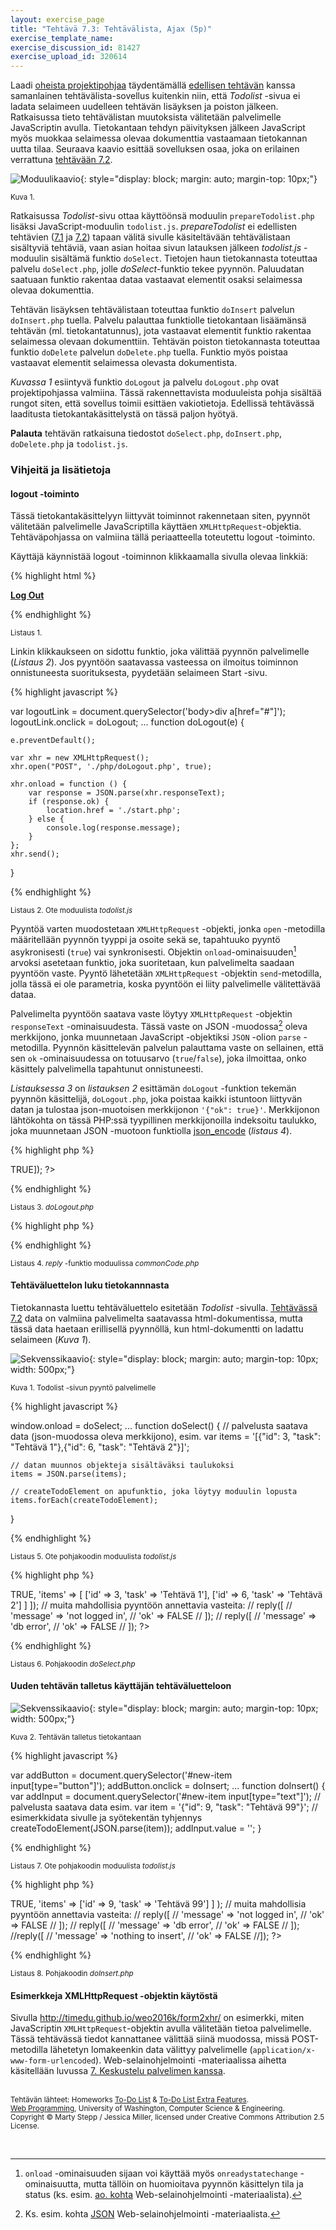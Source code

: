 ```yaml
---
layout: exercise_page
title: "Tehtävä 7.3: Tehtävälista, Ajax (5p)"
exercise_template_name: 
exercise_discussion_id: 81427
exercise_upload_id: 320614
---
```


Laadi [oheista projektipohjaa][pohja] täydentämällä [edellisen tehtävän](../tehtava72) kanssa samanlainen tehtävälista-sovellus kuitenkin niin, että *Todolist* -sivua ei ladata selaimeen uudelleen tehtävän lisäyksen ja poiston jälkeen. Ratkaisussa tieto tehtävälistan muutoksista välitetään palvelimelle JavaScriptin avulla. Tietokantaan tehdyn päivityksen jälkeen JavaScript myös muokkaa selaimessa olevaa dokumenttia vastaamaan tietokannan uutta tilaa. Seuraava kaavio esittää sovelluksen osaa, joka on erilainen verrattuna [tehtävään 7.2](../tehtava72).


[pohja]: https://moodle2.tut.fi/mod/resource/view.php?id=320608

![Moduulikaavio](../img/part7-ex7.3.png "Moduulikaavio"){: style="display: block; margin: auto; margin-top: 10px;"}

<small>Kuva 1.</small>

Ratkaisussa *Todolist*-sivu ottaa käyttöönsä moduulin `prepareTodolist.php` lisäksi JavaScript-moduulin `todolist.js`. *prepareTodolist* ei edellisten tehtävien ([7.1](../tehtava71) ja [7.2](../tehtava72)) tapaan välitä sivulle käsiteltävään tehtävälistaan sisältyviä tehtäviä, vaan asian hoitaa sivun latauksen jälkeen *todolist.js* -moduulin sisältämä funktio `doSelect`. Tietojen haun tietokannasta toteuttaa palvelu `doSelect.php`, jolle *doSelect*-funktio tekee pyynnön. Paluudatan saatuaan funktio rakentaa dataa vastaavat elementit osaksi selaimessa olevaa dokumenttia.

Tehtävän lisäyksen tehtävälistaan toteuttaa funktio `doInsert` palvelun `doInsert.php` tuella. Palvelu palauttaa funktiolle tietokantaan lisäämänsä tehtävän (ml. tietokantatunnus), jota vastaavat elementit funktio rakentaa selaimessa olevaan dokumenttiin. Tehtävän poiston tietokannasta toteuttaa funktio `doDelete` palvelun `doDelete.php` tuella. Funktio myös poistaa vastaavat elementit selaimessa olevasta dokumentista.

*Kuvassa 1* esiintyvä funktio `doLogout` ja palvelu `doLogout.php` ovat projektipohjassa valmiina. Tässä rakennettavista moduuleista pohja sisältää rungot siten, että sovellus toimii esittäen vakiotietoja. Edellissä tehtävässä laaditusta tietokantakäsittelystä on tässä paljon hyötyä.

**Palauta** tehtävän ratkaisuna tiedostot `doSelect.php`, `doInsert.php`, `doDelete.php` ja `todolist.js`.


### Vihjeitä ja lisätietoja


#### logout -toiminto


Tässä tietokantakäsittelyyn liittyvät toiminnot rakennetaan siten, pyynnöt välitetään palvelimelle JavaScriptilla käyttäen `XMLHttpRequest`-objektia. Tehtäväpohjassa on valmiina tällä periaatteella toteutettu logout -toiminto. 

Käyttäjä käynnistää logout -toiminnon klikkaamalla sivulla olevaa linkkiä:


{% highlight html %}

<a href="#"><strong>Log Out</strong></a>

{% endhighlight %}

<small>Listaus 1.</small>


Linkin klikkaukseen on sidottu funktio, joka välittää pyynnön palvelimelle (*Listaus 2*). Jos pyyntöön saatavassa vasteessa on ilmoitus toiminnon onnistuneesta suorituksesta, pyydetään selaimeen Start -sivu.


{% highlight javascript %}

var logoutLink = document.querySelector('body>div a[href="#"]');
logoutLink.onclick = doLogout;
...
function doLogout(e) {

    e.preventDefault();

    var xhr = new XMLHttpRequest();
    xhr.open("POST", './php/doLogout.php', true);

    xhr.onload = function () {
        var response = JSON.parse(xhr.responseText);
        if (response.ok) {
            location.href = './start.php';
        } else {
            console.log(response.message);
        }
    };
    xhr.send();
}


{% endhighlight %}

<small>Listaus 2. Ote moduulista *todolist.js*</small>


Pyyntöä varten muodostetaan `XMLHttpRequest` -objekti, jonka `open` -metodilla määritellään pyynnön tyyppi ja osoite sekä se, tapahtuuko pyyntö asykronisesti (`true`) vai synkronisesti. Objektin `onload`-ominaisuuden[^1] arvoksi asetetaan funktio, joka suoritetaan, kun palvelimelta saadaan pyyntöön vaste. Pyyntö lähetetään `XMLHttpRequest` -objektin `send`-metodilla, jolla tässä ei ole parametria, koska pyyntöön ei liity palvelimelle välitettävää dataa. 


[^1]: `onload` -ominaisuuden sijaan voi käyttää myös `onreadystatechange` -ominaisuutta, mutta tällöin on huomioitava pyynnön käsittelyn tila ja status (ks. esim. [ao. kohta][sec72] Web-selainohjelmointi -materiaalista).

[sec72]: http://web-selainohjelmointi.github.io/#7.2-Datan-hakeminen-palvelimelta


Palvelimelta pyyntöön saatava vaste löytyy `XMLHttpRequest` -objektin `responseText` -ominaisuudesta. Tässä vaste on JSON -muodossa[^2] oleva merkkijono, jonka muunnetaan JavaScript -objektiksi `JSON` -olion `parse` -metodilla. Pyynnön käsittelevän palvelun palauttama vaste on sellainen, että sen `ok` -ominaisuudessa on totuusarvo (`true`/`false`), joka ilmoittaa, onko käsittely palvelimella tapahtunut onnistuneesti. 


[^2]: Ks. esim. kohta [JSON][sec71] Web-selainohjelmointi -materiaalista.

[sec71]: http://web-selainohjelmointi.github.io/#7.1-JSON


*Listauksessa 3* on *listauksen 2* esittämän `doLogout` -funktion tekemän pyynnön käsittelijä, `doLogout.php`, joka poistaa kaikki istuntoon liittyvän datan ja tulostaa json-muotoisen merkkijonon `'{"ok": true}'`.  Merkkijonon lähtökohta on tässä PHP:ssä tyypillinen merkkijonoilla indeksoitu taulukko, joka muunnetaan JSON -muotoon funktiolla [json_encode][json_encode] (*listaus  4*).

[json_encode]: http://php.net/manual/en/function.json-encode.php


{% highlight php %}

<?php

include './commonCode.php';

session_destroy();

reply(['ok' => TRUE]);

?>

{% endhighlight %}

<small>Listaus 3. *doLogout.php*</small>



{% highlight php %}

<?php

function reply($data) {
    echo json_encode($data);
    die();
}

?>

{% endhighlight %}

<small>Listaus 4. *reply* -funktio moduulissa *commonCode.php*</small>



#### Tehtäväluettelon luku tietokannnasta


Tietokannasta luettu tehtäväluettelo esitetään *Todolist*  -sivulla. [Tehtävässä 7.2](../tehtava72) data on valmiina palvelimelta saatavassa html-dokumentissa, mutta tässä data haetaan erillisellä pyynnöllä, kun html-dokumentti on ladattu selaimeen (*Kuva 1*).


![Sekvenssikaavio](../img/ex73sequence-select.png "Sekvenssikaavio"){: style="display: block; margin: auto; margin-top: 10px; width: 500px;"}

<small>Kuva 1. Todolist -sivun pyyntö palvelimelle</small>



{% highlight javascript %}

window.onload = doSelect;
...
function doSelect() {
    // palvelusta saatava data (json-muodossa oleva merkkijono), esim.
    var items = '[{"id": 3, "task": "Tehtävä 1"},{"id": 6, "task": "Tehtävä 2"}]';

    // datan muunnos objekteja sisältäväksi taulukoksi
    items = JSON.parse(items);

    // createTodoElement on apufunktio, joka löytyy moduulin lopusta
    items.forEach(createTodoElement);
}

{% endhighlight %}

<small>Listaus 5. Ote pohjakoodin moduulista *todolist.js*</small>



{% highlight php %}

<?php
include './commonCode.php';

reply([
    'ok' => TRUE,
    'items' => [
        ['id' => 3, 'task' => 'Tehtävä 1'],
        ['id' => 6, 'task' => 'Tehtävä 2']
    ]
]);

// muita mahdollisia pyyntöön annettavia vasteita:
// reply([
//    'message' => 'not logged in',
//    'ok' => FALSE
// ]);
// reply([
//    'message' => 'db error',
//    'ok' => FALSE
// ]);
?>

{% endhighlight %}

<small>Listaus 6. Pohjakoodin *doSelect.php*</small>








#### Uuden tehtävän talletus käyttäjän tehtäväluetteloon


![Sekvenssikaavio](../img/ex73sequence-insert.png "Sekvenssikaavio"){: style="display: block; margin: auto; margin-top: 10px; width: 500px;"}


<small>Kuva 2. Tehtävän talletus tietokantaan</small>




{% highlight javascript %}

var addButton = document.querySelector('#new-item input[type="button"]');
addButton.onclick = doInsert;
...
function doInsert() {
    var addInput = document.querySelector('#new-item input[type="text"]');
    // palvelusta saatava data  esim.
    var item = '{"id": 9, "task": "Tehtävä 99"}';
    // esimerkkidata sivulle ja syötekentän tyhjennys
    createTodoElement(JSON.parse(item));
    addInput.value = '';
}

{% endhighlight %}

<small>Listaus 7. Ote pohjakoodin moduulista *todolist.js*</small>


{% highlight php %}

<?php
include './commonCode.php';

reply([
    'ok' => TRUE,
    'items' => ['id' => 9, 'task' => 'Tehtävä 99']
    ]
);

// muita mahdollisia pyyntöön annettavia vasteita:
// reply([
//    'message' => 'not logged in',
//    'ok' => FALSE
// ]);
// reply([
//    'message' => 'db error',
//    'ok' => FALSE
// ]);
//reply([
//    'message' => 'nothing to insert',
//    'ok' => FALSE
//]);
?>

{% endhighlight %}

<small>Listaus 8. Pohjakoodin *doInsert.php*</small>


#### Esimerkkeja XMLHttpRequest -objektin käytöstä


Sivulla <http://timedu.github.io/weo2016k/form2xhr/> on esimerkki, miten JavaScriptin `XMLHttpRequest`-objektin avulla välitetään tietoa palvelimelle. Tässä tehtävässä tiedot kannattanee välittää siinä muodossa, missä POST-metodilla lähetetyn lomakeenkin data välittyy palvelimelle (`application/x-www-form-urlencoded`).  Web-selainohjelmointi -materiaalissa aihetta käsitellään luvussa [7. Keskustelu palvelimen kanssa](http://web-selainohjelmointi.github.io/#7-Keskustelu-palvelimen-kanssa).




<br/><small>
Tehtävän lähteet: Homeworks [To-Do List][todo] & [To-Do List Extra Features][extra].<br/> 
[Web Programming][cse154], University of Washington, Computer Science & Engineering.<br/>
Copyright © Marty Stepp / Jessica Miller, licensed under Creative Commons Attribution 2.5 License.
</small>

[todo]: https://moodle2.tut.fi/mod/resource/view.php?id=320576
[extra]: https://moodle2.tut.fi/mod/resource/view.php?id=320577

[cse154]:https://courses.cs.washington.edu/courses/cse154/


<br/>


